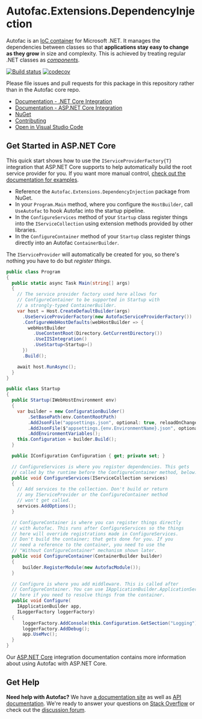 # Autofac.Extensions.DependencyInjection

Autofac is an [IoC container](http://martinfowler.com/articles/injection.html) for Microsoft .NET. It manages the dependencies between classes so that **applications stay easy to change as they grow** in size and complexity. This is achieved by treating regular .NET classes as *[components](https://autofac.readthedocs.io/en/latest/glossary.html)*.

[![Build status](https://ci.appveyor.com/api/projects/status/1mhkjcqr1ug80lra/branch/develop?svg=true)](https://ci.appveyor.com/project/Autofac/autofac-extensions-dependencyinjection/branch/develop) [![codecov](https://codecov.io/gh/Autofac/Autofac.Extensions.DependencyInjection/branch/develop/graph/badge.svg)](https://codecov.io/gh/Autofac/Autofac.Extensions.DependencyInjection)

Please file issues and pull requests for this package in this repository rather than in the Autofac core repo.

- [Documentation - .NET Core Integration](https://autofac.readthedocs.io/en/latest/integration/netcore.html)
- [Documentation - ASP.NET Core Integration](https://autofac.readthedocs.io/en/latest/integration/aspnetcore.html)
- [NuGet](https://www.nuget.org/packages/Autofac.Extensions.DependencyInjection)
- [Contributing](https://autofac.readthedocs.io/en/latest/contributors.html)
- [Open in Visual Studio Code](https://open.vscode.dev/autofac/Autofac.Extensions.DependencyInjection)

## Get Started in ASP.NET Core

This quick start shows how to use the `IServiceProviderFactory{T}` integration that ASP.NET Core supports to help automatically build the root service provider for you. If you want more manual control, [check out the documentation for examples](https://autofac.readthedocs.io/en/latest/integration/aspnetcore.html).

- Reference the `Autofac.Extensions.DependencyInjection` package from NuGet.
- In your `Program.Main` method, where you configure the `HostBuilder`, call `UseAutofac` to hook Autofac into the startup pipeline.
- In the `ConfigureServices` method of your `Startup` class register things into the `IServiceCollection` using extension methods provided by other libraries.
- In the `ConfigureContainer` method of your `Startup` class register things directly into an Autofac `ContainerBuilder`.

The `IServiceProvider` will automatically be created for you, so there's nothing you have to do but *register things*.

```C#
public class Program
{
  public static async Task Main(string[] args)
  {
    // The service provider factory used here allows for
    // ConfigureContainer to be supported in Startup with
    // a strongly-typed ContainerBuilder.
    var host = Host.CreateDefaultBuilder(args)
      .UseServiceProviderFactory(new AutofacServiceProviderFactory())
      .ConfigureWebHostDefaults(webHostBuilder => {
        webHostBuilder
          .UseContentRoot(Directory.GetCurrentDirectory())
          .UseIISIntegration()
          .UseStartup<Startup>()
      })
      .Build();

    await host.RunAsync();
  }
}

public class Startup
{
  public Startup(IWebHostEnvironment env)
  {
    var builder = new ConfigurationBuilder()
        .SetBasePath(env.ContentRootPath)
        .AddJsonFile("appsettings.json", optional: true, reloadOnChange: true)
        .AddJsonFile($"appsettings.{env.EnvironmentName}.json", optional: true)
        .AddEnvironmentVariables();
    this.Configuration = builder.Build();
  }

  public IConfiguration Configuration { get; private set; }

  // ConfigureServices is where you register dependencies. This gets
  // called by the runtime before the ConfigureContainer method, below.
  public void ConfigureServices(IServiceCollection services)
  {
    // Add services to the collection. Don't build or return
    // any IServiceProvider or the ConfigureContainer method
    // won't get called.
    services.AddOptions();
  }

  // ConfigureContainer is where you can register things directly
  // with Autofac. This runs after ConfigureServices so the things
  // here will override registrations made in ConfigureServices.
  // Don't build the container; that gets done for you. If you
  // need a reference to the container, you need to use the
  // "Without ConfigureContainer" mechanism shown later.
  public void ConfigureContainer(ContainerBuilder builder)
  {
      builder.RegisterModule(new AutofacModule());
  }

  // Configure is where you add middleware. This is called after
  // ConfigureContainer. You can use IApplicationBuilder.ApplicationServices
  // here if you need to resolve things from the container.
  public void Configure(
    IApplicationBuilder app,
    ILoggerFactory loggerFactory)
  {
      loggerFactory.AddConsole(this.Configuration.GetSection("Logging"));
      loggerFactory.AddDebug();
      app.UseMvc();
  }
}
```

Our [ASP.NET Core](https://autofac.readthedocs.io/en/latest/integration/aspnetcore.html) integration documentation contains more information about using Autofac with ASP.NET Core.

## Get Help

**Need help with Autofac?** We have [a documentation site](https://autofac.readthedocs.io/) as well as [API documentation](https://autofac.org/apidoc/). We're ready to answer your questions on [Stack Overflow](https://stackoverflow.com/questions/tagged/autofac) or check out the [discussion forum](https://groups.google.com/forum/#forum/autofac).
